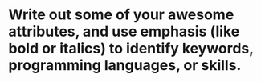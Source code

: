 # <b>Write out some of your awesome attributes, and use emphasis (like bold or italics) to identify keywords, programming languages, or skills. 
